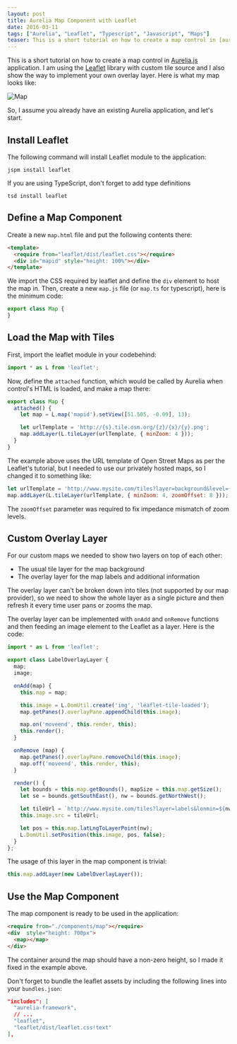 ```yaml
---
layout: post
title: Aurelia Map Component with Leaflet
date: 2016-03-11
tags: ["Aurelia", "Leaflet", "Typescript", "Javascript", "Maps"]
teaser: This is a short tutorial on how to create a map control in [aurelia](http://aurelia.io) application. I am using the [Leaflet](http://leafletjs.com) library with custom tile source and I also show the way to implement your own overlay layer. Here is what my map looks like: ![Map](/map.png)
---
```


This is a short tutorial on how to create a map control in [Aurelia.js](http://aurelia.io) 
application. I am using the [Leaflet](http://leafletjs.com) library with custom tile
source and I also show the way to implement your own overlay layer. Here is what
my map looks like:

![Map](/map.png)

So, I assume you already have an existing Aurelia application, and let's start.

Install Leaflet
---------------

The following command will install Leaflet module to the application:

```
jspm install leaflet
```

If you are using TypeScript, don't forget to add type definitions

```
tsd install leaflet
```

Define a Map Component
----------------------

Create a new `map.html` file and put the following contents there:

``` html
<template>
  <require from="leaflet/dist/leaflet.css"></require>
  <div id="mapid" style="height: 100%"></div>
</template>
```

We import the CSS required by leaflet and define the `div` element to host
the map in. Then, create a new `map.js` file (or `map.ts` for typescript),
here is the minimum code:

``` js
export class Map {
}
```

Load the Map with Tiles
-----------------------

First, import the leaflet module in your codebehind:

``` js
import * as L from 'leaflet';
```

Now, define the `attached` function, which would be called by Aurelia when
control's HTML is loaded, and make a map there:

``` js
export class Map {
  attached() {
    let map = L.map('mapid').setView([51.505, -0.09], 13);

    let urlTemplate = 'http://{s}.tile.osm.org/{z}/{x}/{y}.png';
    map.addLayer(L.tileLayer(urlTemplate, { minZoom: 4 }));
  }
}
```

The example above uses the URL template of Open Street Maps as per the Leaflet's
tutorial, but I needed to use our privately hosted maps, so I changed it to
something like:

``` js
let urlTemplate = 'http://www.mysite.com/tiles?layer=background&level={z}&x={x}&y={y}';
map.addLayer(L.tileLayer(urlTemplate, { minZoom: 4, zoomOffset: 8 }));
```

The `zoomOffset` parameter was required to fix impedance mismatch of zoom levels.

Custom Overlay Layer
--------------------

For our custom maps we needed to show two layers on top of each other:

- The usual tile layer for the map background
- The overlay layer for the map labels and additional information

The overlay layer can't be broken down into tiles (not supported by our map provider),
so we need to show the whole layer as a single picture and then refresh it every
time user pans or zooms the map.

The overlay layer can be implemented with `onAdd` and `onRemove` functions
and then feeding an image element to the Leaflet as a layer. Here is the code:

``` js
import * as L from 'leaflet';

export class LabelOverlayLayer {
  map;
  image;

  onAdd(map) {
    this.map = map;

    this.image = L.DomUtil.create('img', 'leaflet-tile-loaded');
    map.getPanes().overlayPane.appendChild(this.image);

    map.on('moveend', this.render, this);
    this.render();
  }

  onRemove (map) {
    map.getPanes().overlayPane.removeChild(this.image);
    map.off('moveend', this.render, this);
  }

  render() {
    let bounds = this.map.getBounds(), mapSize = this.map.getSize();
    let se = bounds.getSouthEast(), nw = bounds.getNorthWest();

    let tileUrl = `http://www.mysite.com/tiles?layer=labels&lonmin=${nw.lng}&latmin=${se.lat}&lonmax=${se.lng}&latmax=${nw.lat}&width=${Math.floor(mapSize.x)}&height=${Math.floor(mapSize.y)}`;
    this.image.src = tileUrl;

    let pos = this.map.latLngToLayerPoint(nw);
    L.DomUtil.setPosition(this.image, pos, false);
  }
};
```

The usage of this layer in the map component is trivial:

``` js
this.map.addLayer(new LabelOverlayLayer());
```

Use the Map Component
---------------------

The map component is ready to be used in the application:

``` html
<require from="./components/map"></require>
<div  style="height: 700px">
  <map></map>
</div>
```

The container around the map should have a non-zero height, so I made it fixed
in the example above.

Don't forget to bundle the leaflet assets by including the following lines
into your `bundles.json`:

``` json
"includes": [
  "aurelia-framework",
  // ...
  "leaflet",
  "leaflet/dist/leaflet.css!text"
],
```